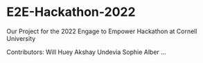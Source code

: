 # E2E-Hackathon-2022

Our Project for the 2022 Engage to Empower Hackathon at Cornell University

Contributors:
Will Huey
Akshay Undevia
Sophie Alber
...
